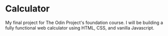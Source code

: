 # Calculator

My final project for The Odin Project's foundation course. I will be building a fully functional web calculator using HTML, CSS, and vanilla Javascript.
